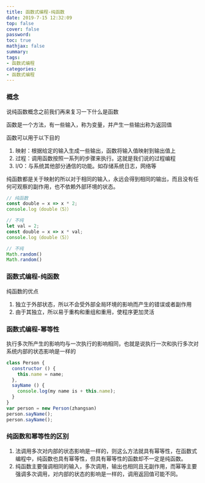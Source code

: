 ```yaml
---
title: 函数式编程-纯函数
date: 2019-7-15 12:32:09
top: false
cover: false
password:
toc: true
mathjax: false
summary: 
tags:
- 函数式编程
categories:
- 函数式编程
---
```

### 概念

说纯函数概念之前我们再来复习一下什么是函数

函数是一个方法，有一些输入，称为变量，并产生一些输出称为返回值

函数可以用于以下目的
1. 映射：根据给定的输入生成一些输出，函数将输入值映射到输出值上
2. 过程：调用函数按照一系列的步骤来执行。这就是我们说的过程编程
3. I/O：与系统其他部分通信的功能。如存储系统日志，网络等

纯函数都是关于映射的所以对于相同的输入，永远会得到相同的输出，而且没有任何可观察的副作用，也不依赖外部环境的状态。

```js
// 纯函数
const double = x => x * 2;
console.log（double（5））

// 不纯
let val = 2;
const double = x => x * val;
console.log（double（5））

// 不纯
Math.random()
Math.random()
```


### 函数式编程-纯函数

纯函数的优点<br/>
1. 独立于外部状态，所以不会受外部全局环境的影响而产生的错误或者副作用
2. 由于其独立，所以易于重构和重组和重用，使程序更加灵活


### 函数式编程-幂等性
执行多次所产生的影响均与一次执行的影响相同，也就是说执行一次和执行多次对系统内部的状态影响是一样的 <br/>
```js
class Person {
  constructor () {
    this.name = name;
  },
  sayName () {
    console.log(my name is + this.name);
  } 
}
var person = new Person(zhangsan)
person.sayName();
person.sayName();
```

### 纯函数和幂等性的区别

1. 法调用多次对内部的状态影响是一样的，则这么方法就具有幂等性，在函数式编程中，纯函数也具有幂等性，但具有幂等性的函数却不一定是纯函数。
2. 纯函数主要强调相同的输入，多次调用，输出也相同且无副作用，而幂等主要强调多次调用，对内部的状态的影响是一样的，调用返回值可能不同。

